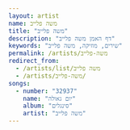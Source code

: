 ```yaml
---
layout: artist
name: משה פלייב
title: "משה פלייב"
description: "דף האמן משה פלייב"
keywords: "שירים, מוזיקה, משה פלייב"
permalink: /artists/משה-פלייב
redirect_from:
  - /artists/list/משה פלייב
  - /artists/משה-פלייב/
songs:
  - number: "32937"
    name: "יום גאולה"
    album: "סינגלים"
    artist: "משה פלייב"
---
```

